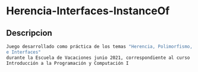 # Herencia-Interfaces-InstanceOf

## Descripcion

```bash
Juego desarrollado como práctica de los temas "Herencia, Polimorfismo, Clases Abstractas
e Interfaces"
durante la Escuela de Vacaciones junio 2021, correspondiente al curso 
Introducción a la Programación y Computación I
```